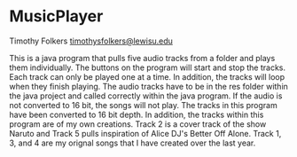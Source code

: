 # MusicPlayer
Timothy Folkers timothysfolkers@lewisu.edu

This is a java program that pulls five audio tracks from a folder and plays them individually. The buttons on the program will start and stop the tracks. Each track can only be played one at a time. In addition, the tracks will loop when they finish playing. The audio tracks have to be in the res folder within the java project and called correctly within the java program. If the audio is not converted to 16 bit, the songs will not play. The tracks in this program have been converted to 16 bit depth. In addition, the tracks within this program are of my own creations. Track 2 is a cover track of the show Naruto and Track 5 pulls inspiration of Alice DJ's Better Off Alone. Track 1, 3, and 4 are my orignal songs that I have created over the last year.  
